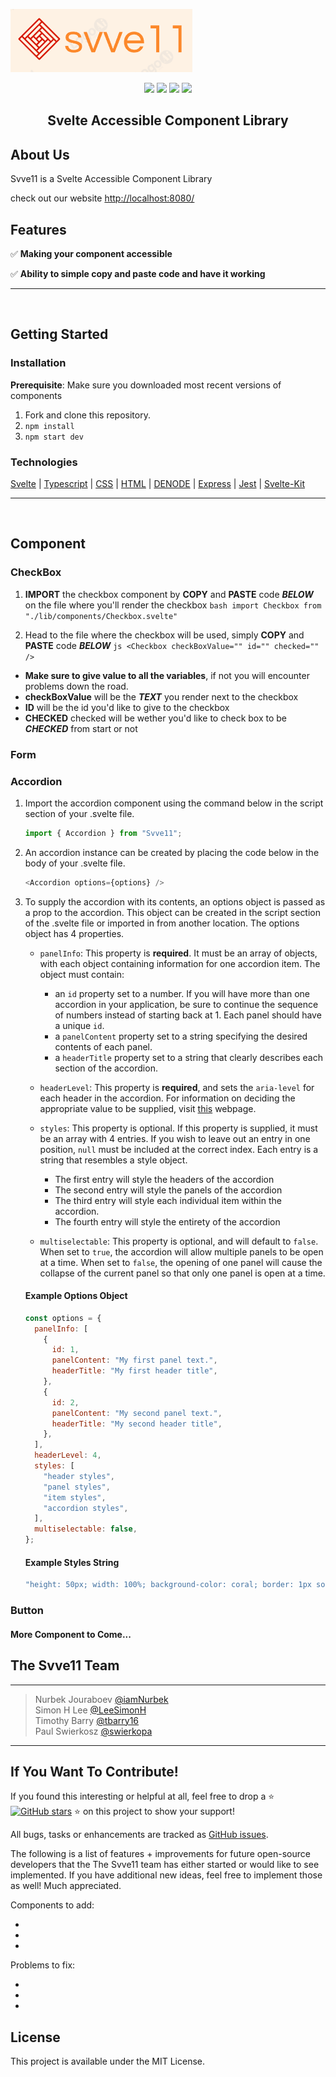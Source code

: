 ![](/src/img/Svve11%20Logo.png)

<p align="center">
  <img src="http`xs://img.shields.io/badge/License-MIT-green.svg" />
  <img src="https://img.shields.io/badge/PRs-welcome-brightgreen.svg?style=flat-square)](http://makeapullrequest.com"/>
  <img src="https://img.shields.io/badge/contributions-welcome-brightgreen.svg?style=flat)](https://github.com/dwyl/esta/issues"/>
  <img src="https://travis-ci.org/boennemann/badges.svg?branch=master" /> 
</p>

<h2 align="center"> Svelte Accessible Component Library </h2>

## About Us

Svve11 is a Svelte Accessible Component Library

check out our website [http://localhost:8080/](http://localhost:8080/)

## Features

✅ **Making your component accessible**

✅ **Ability to simple copy and paste code and have it working**

---

<br>

## Getting Started

### Installation

**Prerequisite**: Make sure you downloaded most recent versions of components

1. Fork and clone this repository.
2. `npm install`
3. `npm start dev`

### Technologies

[Svelte](https://svelte.dev/) | [Typescript](https://www.typescriptlang.org/) | [CSS](https://developer.mozilla.org/en-US/docs/Web/CSS) | [HTML](https://developer.mozilla.org/en-US/docs/Learn/Getting_started_with_the_web/HTML_basics) | [DENODE](https://www.denodo.com/en) | [Express](https://expressjs.com/en/starter/installing.html) | [Jest](https://jestjs.io/) | [Svelte-Kit](https://kit.svelte.dev/docs/introduction)

---

<br>

## Component

### CheckBox

1. **IMPORT** the checkbox component by **COPY** and **PASTE** code **_BELOW_** on the file where you'll render the checkbox
   `bash import Checkbox from "./lib/components/Checkbox.svelte" `

2. Head to the file where the checkbox will be used, simply **COPY** and **PASTE** code **_BELOW_**
   `js <Checkbox checkBoxValue="" id="" checked="" /> `

- **Make sure to give value to all the variables**, if not you will encounter problems down the road.
- **checkBoxValue** will be the **_TEXT_** you render next to the checkbox
- **ID** will be the id you'd like to give to the checkbox
- **CHECKED** checked will be wether you'd like to check box to be **_CHECKED_** from start or not

### Form

### Accordion

1. Import the accordion component using the command below in the script section of your .svelte file.

   ```js
   import { Accordion } from "Svve11";
   ```

2. An accordion instance can be created by placing the code below in the body of your .svelte file.

   ```js
   <Accordion options={options} />
   ```

3. To supply the accordion with its contents, an options object is passed as a prop to the accordion. This object can be created in the script section of the .svelte file or imported in from another location. The options object has 4 properties.

   - `panelInfo`: This property is **required**. It must be an array of objects, with each object containing information for one accordion item. The object must contain:

     - an `id` property set to a number. If you will have more than one accordion in your application, be sure to continue the sequence of numbers instead of starting back at 1. Each panel should have a unique `id`.
     - a `panelContent` property set to a string specifying the desired contents of each panel.
     - a `headerTitle` property set to a string that clearly describes each section of the accordion.

   - `headerLevel`: This property is **required**, and sets the `aria-level` for each header in the accordion. For information on deciding the appropriate value to be supplied, visit [this](https://developer.mozilla.org/en-US/docs/Web/Accessibility/ARIA/Attributes/aria-level) webpage.

   - `styles`: This property is optional. If this property is supplied, it must be an array with 4 entries. If you wish to leave out an entry in one position, `null` must be included at the correct index. Each entry is a string that resembles a style object.

     - The first entry will style the headers of the accordion
     - The second entry will style the panels of the accordion
     - The third entry will style each individual item within the accordion.
     - The fourth entry will style the entirety of the accordion

   - `multiselectable`: This property is optional, and will default to `false`. When set to `true`, the accordion will allow multiple panels to be open at a time. When set to `false`, the opening of one panel will cause the collapse of the current panel so that only one panel is open at a time.

   #### Example Options Object

   ```js
   const options = {
     panelInfo: [
       {
         id: 1,
         panelContent: "My first panel text.",
         headerTitle: "My first header title",
       },
       {
         id: 2,
         panelContent: "My second panel text.",
         headerTitle: "My second header title",
       },
     ],
     headerLevel: 4,
     styles: [
       "header styles",
       "panel styles",
       "item styles",
       "accordion styles",
     ],
     multiselectable: false,
   };
   ```

   #### Example Styles String

   ```js
   "height: 50px; width: 100%; background-color: coral; border: 1px solid black";
   ```

### Button

#### More Component to Come...

## The Svve11 Team

<hr>

> Nurbek Jouraboev [@iamNurbek](https://github.com/iamNurbek) <br />
> Simon H Lee [@LeeSimonH](https://github.com/LeeSimonH) <br />
> Timothy Barry [@tbarry16](https://github.com/tbarry16) <br />
> Paul Swierkosz [@swierkopa](https://github.com/swierkopa) <br />

<hr>

## If You Want To Contribute!

If you found this interesting or helpful at all, feel free to drop a :star: [![GitHub stars](https://img.shields.io/github/stars/oslabs-beta/Svve11?style=social&label=Star&)](https://github.com/oslabs-beta/Svve11/stargazers) :star: on this project to show your support!

All bugs, tasks or enhancements are tracked as <a href="https://github.com/oslabs-beta/Svve11/issues">GitHub issues</a>.

The following is a list of features + improvements for future open-source developers that the The Svve11 team has either started or would like to see implemented. If you have additional new ideas, feel free to implement those as well! Much appreciated.

Components to add:

-
-
-

Problems to fix:

-
-
-

## License

This project is available under the MIT License.
